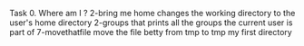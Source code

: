 Task 0. Where am I ?
2-bring me home changes the working directory to the user's home directory
2-groups that prints all the groups the current user is part of
7-movethatfile move the file betty from tmp to tmp my first directory 
